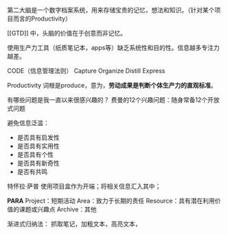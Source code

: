 
第二大脑是一个数字档案系统，用来存储宝贵的记忆，想法和知识。（针对某个项目而言的Productivity）

[[GTD]] 中，头脑的价值在于创意而非记忆。

使用生产力工具（纸质笔记本，apps等）缺乏系统性和目的性。信息越多专注力越差。

CODE（信息管理法则）
Capture
Organize
Distill
Express

Productivity 词根是produce，意为，**劳动成果是判断个体生产力的直观标准**。 


有哪些问题是我一直以来很感兴趣的？
费曼的12个兴趣问题：随身常备12个开放式问题


避免信息泛滥：
- 是否具有启发性
- 是否具有实用性
- 是否具有个性
- 是否具有新奇性
- 是否有共鸣

特怀拉·萨普 使用项目盒作为开端；将相关信息汇入其中；

**PARA**
Project：短期活动
Area：致力于长期的责任
Resource：具有潜在利用价值的课题或兴趣点
Archive：其他


渐进式归纳法：
抓取笔记，加粗文本，高亮文本，














